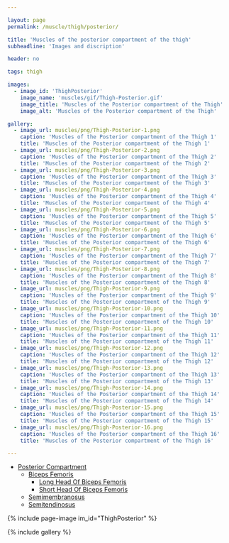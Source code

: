 ```yaml
---

layout: page
permalink: /muscle/thigh/posterior/

title: 'Muscles of the posterior compartment of the thigh'
subheadline: 'Images and discription'

header: no

tags: thigh

images:
  - image_id: 'ThighPosterior'
    image_name: 'muscles/gif/Thigh-Posterior.gif'
    image_title: 'Muscles of the Posterior compartment of the Thigh'
    image_alt: 'Muscles of the Posterior compartment of the Thigh' 

gallery:
  - image_url: muscles/png/Thigh-Posterior-1.png
    caption: 'Muscles of the Posterior compartment of the Thigh 1'
    title: 'Muscles of the Posterior compartment of the Thigh 1'
  - image_url: muscles/png/Thigh-Posterior-2.png
    caption: 'Muscles of the Posterior compartment of the Thigh 2'
    title: 'Muscles of the Posterior compartment of the Thigh 2'
  - image_url: muscles/png/Thigh-Posterior-3.png
    caption: 'Muscles of the Posterior compartment of the Thigh 3'
    title: 'Muscles of the Posterior compartment of the Thigh 3'
  - image_url: muscles/png/Thigh-Posterior-4.png
    caption: 'Muscles of the Posterior compartment of the Thigh 4'
    title: 'Muscles of the Posterior compartment of the Thigh 4'
  - image_url: muscles/png/Thigh-Posterior-5.png
    caption: 'Muscles of the Posterior compartment of the Thigh 5'
    title: 'Muscles of the Posterior compartment of the Thigh 5'
  - image_url: muscles/png/Thigh-Posterior-6.png
    caption: 'Muscles of the Posterior compartment of the Thigh 6'
    title: 'Muscles of the Posterior compartment of the Thigh 6'
  - image_url: muscles/png/Thigh-Posterior-7.png
    caption: 'Muscles of the Posterior compartment of the Thigh 7'
    title: 'Muscles of the Posterior compartment of the Thigh 7'
  - image_url: muscles/png/Thigh-Posterior-8.png
    caption: 'Muscles of the Posterior compartment of the Thigh 8'
    title: 'Muscles of the Posterior compartment of the Thigh 8'
  - image_url: muscles/png/Thigh-Posterior-9.png
    caption: 'Muscles of the Posterior compartment of the Thigh 9'
    title: 'Muscles of the Posterior compartment of the Thigh 9'
  - image_url: muscles/png/Thigh-Posterior-10.png
    caption: 'Muscles of the Posterior compartment of the Thigh 10'
    title: 'Muscles of the Posterior compartment of the Thigh 10'
  - image_url: muscles/png/Thigh-Posterior-11.png
    caption: 'Muscles of the Posterior compartment of the Thigh 11'
    title: 'Muscles of the Posterior compartment of the Thigh 11'
  - image_url: muscles/png/Thigh-Posterior-12.png
    caption: 'Muscles of the Posterior compartment of the Thigh 12'
    title: 'Muscles of the Posterior compartment of the Thigh 12'
  - image_url: muscles/png/Thigh-Posterior-13.png
    caption: 'Muscles of the Posterior compartment of the Thigh 13'
    title: 'Muscles of the Posterior compartment of the Thigh 13'
  - image_url: muscles/png/Thigh-Posterior-14.png
    caption: 'Muscles of the Posterior compartment of the Thigh 14'
    title: 'Muscles of the Posterior compartment of the Thigh 14'
  - image_url: muscles/png/Thigh-Posterior-15.png
    caption: 'Muscles of the Posterior compartment of the Thigh 15'
    title: 'Muscles of the Posterior compartment of the Thigh 15'
  - image_url: muscles/png/Thigh-Posterior-16.png
    caption: 'Muscles of the Posterior compartment of the Thigh 16'
    title: 'Muscles of the Posterior compartment of the Thigh 16'

---
```


- [Posterior Compartment](/muscle/thigh/posterior)
  - [Biceps Femoris](/muscle/thigh/bicepsfemoris/)
    - [Long Head Of Biceps Femoris](/muscle/thigh/longheadofbicepsfemoris/)
    - [Short Head Of Biceps Femoris](/muscle/thigh/shortheadofbicepsfemoris/)
  - [Semimembranosus](/muscle/thigh/semimembranosus/)
  - [Semitendinosus](/muscle/thigh/semitendinosus/)

{% include page-image im_id="ThighPosterior" %}

{% include gallery %}